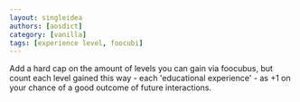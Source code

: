 ```yaml
---
layout: singleidea
authors: [aosdict]
category: [vanilla]
tags: [experience level, foocubi]
---
```

Add a hard cap on the amount of levels you can gain via foocubus, but count each level gained this way - each 'educational experience' - as +1 on your chance of a good outcome of future interactions.
